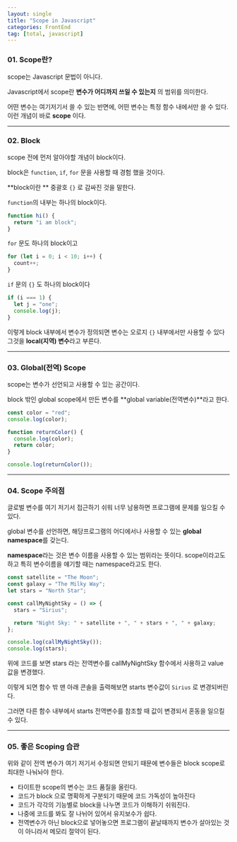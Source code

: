 ```yaml
---
layout: single
title: "Scope in Javascript"
categories: FrontEnd
tag: [total, javascript]
---
```


### 01. Scope란?

scope는 Javascript 문법이 아니다.

Javascript에서 scope란 **변수가 어디까지 쓰일 수 있는지** 의 범위를 의미한다.

어떤 변수는 여기저기서 쓸 수 있는 반면에, 어떤 변수는 특정 함수 내에서만 쓸 수 있다. 이런 개념이 바로 **scope** 이다.

---

### 02. Block

scope 전에 먼저 알아야할 개념이 block이다.

block은 `function`, `if`, `for` 문을 사용할 때 경험 했을 것이다.

**block이란 ** 중괄호 `{}` 로 감싸진 것을 말한다.

`function`의 내부는 하나의 block이다.

```js
function hi() {
  return "i am block";
}
```

`for` 문도 하나의 block이고

```js
for (let i = 0; i < 10; i++) {
  count++;
}
```

`if` 문의 `{}` 도 하나의 block이다

```js
if (i === 1) {
  let j = "one";
  console.log(j);
}
```

이렇게 block 내부에서 변수가 정의되면 변수는 오로지 `{}` 내부에서만 사용할 수 있다 그것을 **local(지역) 변수**라고 부른다.

---

### 03. Global(전역) Scope

scope는 변수가 선언되고 사용할 수 있는 공간이다.

block 밖인 global scope에서 만든 변수를 **global variable(전역변수)**라고 한다.

```js
const color = "red";
console.log(color);

function returnColor() {
  console.log(color);
  return color;
}

console.log(returnColor());
```

---

### 04. Scope 주의점

글로벌 변수를 여기 저기서 접근하기 쉬워 너무 남용하면 프로그램에 문제를 일으킬 수 있다.

global 변수를 선언하면, 해당프로그램의 어디에서나 사용할 수 있는 **global namespace**를 갖는다.

**namespace**라는 것은 변수 이름을 사용할 수 있는 범위라는 뜻이다. scope이라고도 하고 특히 변수이름을 얘기할 때는 namespace라고도 한다.

```js
const satellite = "The Moon";
const galaxy = "The Milky Way";
let stars = "North Star";

const callMyNightSky = () => {
  stars = "Sirius";

  return "Night Sky: " + satellite + ", " + stars + ", " + galaxy;
};

console.log(callMyNightSky());
console.log(stars);
```

위에 코드를 보면 stars 라는 전역변수를 callMyNightSky 함수에서 사용하고 value 값을 변경했다.

이렇게 되면 함수 밖 맨 아래 콘솔을 출력해보면 starts 변수값이 `Sirius` 로 변경되버린다.

그러면 다른 함수 내부에서 starts 전역변수를 참조할 때 값이 변경되서 혼동을 일으킬 수 있다.

---

### 05. 좋은 Scoping 습관

위와 같이 전역 변수가 여기 저기서 수정되면 안되기 때문에 변수들은 block scope로 최대한 나눠놔야 한다.

- 타이트한 scope의 변수는 코드 품질을 올린다.
- 코드가 block 으로 명확하게 구분되기 때문에 코드 가독성이 높아진다
- 코드가 각각의 기능별로 block을 나누면 코드가 이해하기 쉬워진다.
- 나중에 코드를 봐도 잘 나뉘어 있어서 유지보수가 쉽다.
- 전역변수가 아닌 block으로 넣어놓으면 프로그램이 끝날때까지 변수가 살아있는 것이 아니라서 메모리 절약이 된다.
